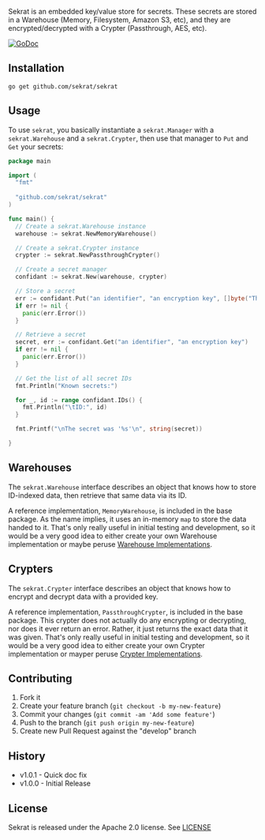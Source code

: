 Sekrat is an embedded key/value store for secrets. These secrets are stored in a Warehouse (Memory, Filesystem, Amazon S3, etc), and they are encrypted/decrypted with a Crypter (Passthrough, AES, etc).

[![GoDoc](https://godoc.org/github.com/sekrat/serkat?status.svg)](https://godoc.org/github.com/sekrat/sekrat)

## Installation ##

```
go get github.com/sekrat/sekrat
```

## Usage ##

To use `sekrat`, you basically instantiate a `sekrat.Manager` with a `sekrat.Warehouse` and a `sekrat.Crypter`, then use that manager to `Put` and `Get` your secrets:

```go
package main

import (
  "fmt"
  
  "github.com/sekrat/sekrat"
)

func main() {
  // Create a sekrat.Warehouse instance
  warehouse := sekrat.NewMemoryWarehouse()

  // Create a sekrat.Crypter instance
  crypter := sekrat.NewPassthroughCrypter()

  // Create a secret manager
  confidant := sekrat.New(warehouse, crypter)

  // Store a secret
  err := confidant.Put("an identifier", "an encryption key", []byte("This is a secret."))
  if err != nil {
    panic(err.Error())
  }

  // Retrieve a secret
  secret, err := confidant.Get("an identifier", "an encryption key")
  if err != nil {
    panic(err.Error())
  }

  // Get the list of all secret IDs
  fmt.Println("Known secrets:")

  for _, id := range confidant.IDs() {
    fmt.Println("\tID:", id)
  }

  fmt.Printf("\nThe secret was '%s'\n", string(secret))

}
```

## Warehouses ##

The `sekrat.Warehouse` interface describes an object that knows how to store ID-indexed data, then retrieve that same data via its ID.

A reference implementation, `MemoryWarehouse`, is included in the base package. As the name implies, it uses an in-memory `map` to store the data handed to it. That's only really useful in initial testing and development, so it would be a very good idea to either create your own Warehouse implementation or maybe peruse [Warehouse Implementations](https://github.com/sekrat/sekrat/wiki/Warehouse-Implementations).

## Crypters ##

The `sekrat.Crypter` interface describes an object that knows how to encrypt and decrypt data with a provided key.

A reference implementation, `PassthroughCrypter`, is included in the base package. This crypter does not actually do any encrypting or decrypting, nor does it ever return an error. Rather, it just returns the exact data that it was given. That's only really useful in initial testing and development, so it would be a very good idea to either create your own Crypter implementation or mayper peruse [Crypter Implementations](https://github.com/sekrat/sekrat/wiki/Crypter-Implementations).

## Contributing ##

1. Fork it
2. Create your feature branch (`git checkout -b my-new-feature`)
3. Commit your changes (`git commit -am 'Add some feature'`)
4. Push to the branch (`git push origin my-new-feature`)
5. Create new Pull Request against the "develop" branch

## History ##

* v1.0.1 - Quick doc fix
* v1.0.0 - Initial Release

## License ##

Sekrat is released under the Apache 2.0 license. See [LICENSE](https://github.com/sekrat/sekrat/blob/master/LICSENSE)
